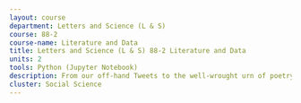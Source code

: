 ```yaml
---
layout: course 
department: Letters and Science (L & S)
course: 88-2
course-name: Literature and Data
title: Letters and Science (L & S) 88-2 Literature and Data
units: 2
tools: Python (Jupyter Notebook)
description: From our off-hand Tweets to the well-wrought urn of poetry, text functions both as a device for communication and a way of examining the world around us. We use text to lay out our thoughts in argumentative essays, speeches, and novels that have power of influence at the grand-scale of politics and at the personal scale of our selves. However, vast reams of this text lie apparently beyond our reach - it would be as difficult to sit down and read every blog post from a given day as it would be to read every novel in the library. Data science opens new avenues to read at previously untold scale, but if we did read every novel, would that change which ones we thought were important? Would we have to learn a different kind of reading all together? In this course, we will apply methods learned in Foundations of Data Science to sets of literary texts in order to expand our reading practices. This humanities-oriented approach will require us to think about the limits of both new and traditional reading methods and how we make arguments based on data.
cluster: Social Science
---
```

